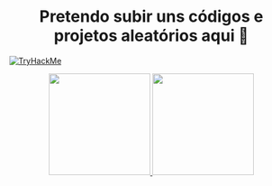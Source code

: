 <h1 align="center">Pretendo subir uns códigos e projetos aleatórios aqui 👋</h1>

<p align="center"></p>

<a href="https://tryhackme.com/p/XBaraoVermelhoX" target="_blank"><img src="https://tryhackme-badges.s3.amazonaws.com/XBaraoVermelhoX.png" alt="TryHackMe"></a></p>

<div align="center">
  
  <a href="https://github.com/aka-barao">
  <img loading="lazy" height="180em" src="https://github-readme-stats.vercel.app/api/top-langs/?username=aka-barao&layout=compact&langs_count=7&theme=dracula"/>
  <img loading="lazy" height="180em" src="https://github-readme-stats.vercel.app/api?username=aka-barao&show_icons=true&theme=dracula&include_all_commits=true&count_private=true"/>
</div>

<!--
**aka-barao/aka-barao** is a ✨ _special_ ✨ repository because its `README.md` (this file) appears on your GitHub profile.

Here are some ideas to get you started:

- 🔭 I’m currently working on ...
- 🌱 I’m currently learning ...
- 👯 I’m looking to collaborate on ...
- 🤔 I’m looking for help with ...
- 💬 Ask me about ...
- 📫 How to reach me: ...
- 😄 Pronouns: ...
- ⚡ Fun fact: ...
-->
